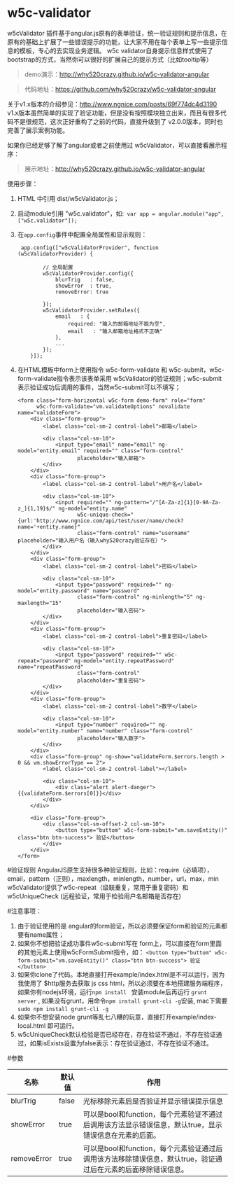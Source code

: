 w5c-validator
=====================

w5cValidator 插件基于angular.js原有的表单验证，统一验证规则和提示信息，在原有的基础上扩展了一些错误提示的功能，让大家不用在每个表单上写一些提示信息的模板，专心的去实现业务逻辑。
w5c validator自身提示信息样式使用了bootstrap的方式，当然你可以很好的扩展自己的提示方式（比如tooltip等）

>demo演示：http://why520crazy.github.io/w5c-validator-angular

>代码地址：https://github.com/why520crazy/w5c-validator-angular

关于v1.x版本的介绍参见：http://www.ngnice.com/posts/69f774dc4d3190
v1.x版本虽然简单的实现了验证功能，但是没有按照模块独立出来，而且有很多代码不是很规范，这次正好重构了之前的代码，直接升级到了 v2.0.0版本，同时也完善了展示案例功能。

如果你已经足够了解了angular或者之前使用过 w5cValidator，可以直接看展示程序：
>展示地址：http://why520crazy.github.io/w5c-validator-angular

使用步骤：

1. HTML 中引用 dist/w5cValidator.js；

1. 启动module引用 "w5c.validator"，如:` var app = angular.module("app", ["w5c.validator"]);`

1. 在`app.config`事件中配置全局属性和显示规则：
    ```
     app.config(["w5cValidatorProvider", function (w5cValidatorProvider) {

            // 全局配置
            w5cValidatorProvider.config({
                blurTrig   : false,
                showError  : true,
                removeError: true

            });
            w5cValidatorProvider.setRules({
                email   : {
                    required: "输入的邮箱地址不能为空",
                    email   : "输入邮箱地址格式不正确"
                },
                ...
            });
        }]);
    ```
1. 在HTML模板中form上使用指令 w5c-form-validate 和 w5c-submit，w5c-form-validate指令表示该表单采用 w5cValidator的验证规则；w5c-submit 表示验证成功后调用的事件，当然w5c-submit可以不填写；
    ```
    <form class="form-horizontal w5c-form demo-form" role="form"
          w5c-form-validate="vm.validateOptions" novalidate name="validateForm">
        <div class="form-group">
            <label class="col-sm-2 control-label">邮箱</label>

            <div class="col-sm-10">
                <input type="email" name="email" ng-model="entity.email" required="" class="form-control"
                       placeholder="输入邮箱">
            </div>
        </div>
        <div class="form-group">
            <label class="col-sm-2 control-label">用户名</label>

            <div class="col-sm-10">
                <input required="" ng-pattern="/^[A-Za-z]{1}[0-9A-Za-z_]{1,19}$/" ng-model="entity.name"
                       w5c-unique-check="{url:'http://www.ngnice.com/api/test/user/name/check?name='+entity.name}"
                       class="form-control" name="username" placeholder="输入用户名（输入why520crazy验证存在）">
            </div>
        </div>
        <div class="form-group">
            <label class="col-sm-2 control-label">密码</label>

            <div class="col-sm-10">
                <input type="password" required="" ng-model="entity.password" name="password"
                       class="form-control" ng-minlength="5" ng-maxlength="15"
                       placeholder="输入密码">
            </div>
        </div>
        <div class="form-group">
            <label class="col-sm-2 control-label">重复密码</label>

            <div class="col-sm-10">
                <input type="password" required="" w5c-repeat="password" ng-model="entity.repeatPassword" name="repeatPassword"
                       class="form-control"
                       placeholder="重复密码">
            </div>
        </div>
        <div class="form-group">
            <label class="col-sm-2 control-label">数字</label>

            <div class="col-sm-10">
                <input type="number" required="" ng-model="entity.number" name="number" class="form-control"
                       placeholder="输入数字">
            </div>
        </div>
        <div class="form-group" ng-show="validateForm.$errors.length > 0 && vm.showErrorType == 2">
            <label class="col-sm-2 control-label"></label>

            <div class="col-sm-10">
                <div class="alert alert-danger">{{validateForm.$errors[0]}}</div>
            </div>
        </div>

        <div class="form-group">
            <div class="col-sm-offset-2 col-sm-10">
                <button type="buttom" w5c-form-submit="vm.saveEntity()" class="btn btn-success"> 验证</button>
            </div>
        </div>
    </form>
    ```

#验证规则
AngularJS原生支持很多种验证规则，比如：require（必填项），email，pattern（正则），maxlength，minlength，number，url，max，min
w5cValidator提供了w5c-repeat（级联重复，常用于重复密码）和w5cUniqueCheck (远程验证，常用于检验用户名邮箱是否存在)

#注意事项：
1. 由于验证使用的是 angular的form验证，所以必须要保证form和验证的元素都要有name属性；
1. 如果你不想把验证成功事件w5c-submit写在 form上，可以直接在form里面的其他元素上使用w5cFormSubmit指令，如：
`<button type="buttom" w5c-form-submit="vm.saveEntity()" class="btn btn-success"> 验证</button>`
1. 如果你clone了代码。本地直接打开example/index.html是不可以运行，因为我使用了 $http服务去获取 js css html，所以必须要在本地搭建服务端程序，如果你有nodejs环境，运行`npm install ` 安装module后再运行 `grunt server` ,
如果没有grunt，用命令`npm install grunt-cli -g`安装, mac下需要 `sudo npm install grunt-cli -g`
1. 如果你不想安装node grunt等乱七八糟的玩意，直接打开example/index-local.html 即可运行。
1. w5cUniqueCheck默认检验是否已经存在，存在验证不通过，不存在验证通过，如果isExists设置为false表示：存在验证通过，不存在验证不通过。

#参数


|名称|默认值|作用|
|------|-----|------|
|blurTrig|false|光标移除元素后是否验证并显示错误提示信息|
|showError|true|可以是bool和function，每个元素验证不通过后调用该方法显示错误信息，默认true，显示错误信息在元素的后面。|
|removeError|true|可以是bool和function，每个元素验证通过后调用该方法移除错误信息，默认true，验证通过后在元素的后面移除错误信息。|
